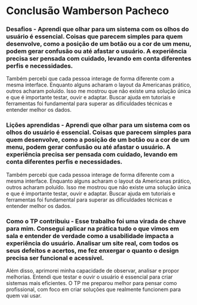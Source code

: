 # Conclusão Wamberson Pacheco

### Desafios - Aprendi que olhar para um sistema com os olhos do usuário é essencial. Coisas que parecem simples para quem desenvolve, como a posição de um botão ou a cor de um menu, podem gerar confusão ou até afastar o usuário. A experiência precisa ser pensada com cuidado, levando em conta diferentes perfis e necessidades.
Também percebi que cada pessoa interage de forma diferente com a mesma interface. Enquanto alguns acharam o layout da Americanas prático, outros acharam poluído. Isso me mostrou que não existe uma solução única e que é importante testar, ouvir e adaptar. Buscar ajuda em tutoriais e ferramentas foi fundamental para superar as dificuldades técnicas e entender melhor os dados.

### Lições aprendidas - Aprendi que olhar para um sistema com os olhos do usuário é essencial. Coisas que parecem simples para quem desenvolve, como a posição de um botão ou a cor de um menu, podem gerar confusão ou até afastar o usuário. A experiência precisa ser pensada com cuidado, levando em conta diferentes perfis e necessidades.
Também percebi que cada pessoa interage de forma diferente com a mesma interface. Enquanto alguns acharam o layout da Americanas prático, outros acharam poluído. Isso me mostrou que não existe uma solução única e que é importante testar, ouvir e adaptar. Buscar ajuda em tutoriais e ferramentas foi fundamental para superar as dificuldades técnicas e entender melhor os dados.

### Como o TP contribuiu - Esse trabalho foi uma virada de chave para mim. Consegui aplicar na prática tudo o que vimos em sala e entender de verdade como a usabilidade impacta a experiência do usuário. Analisar um site real, com todos os seus defeitos e acertos, me fez enxergar o quanto o design precisa ser funcional e acessível.
Além disso, aprimorei minha capacidade de observar, analisar e propor melhorias. Entendi que testar e ouvir o usuário é essencial para criar sistemas mais eficientes. O TP me preparou melhor para pensar como profissional, com foco em criar soluções que realmente funcionem para quem vai usar.

